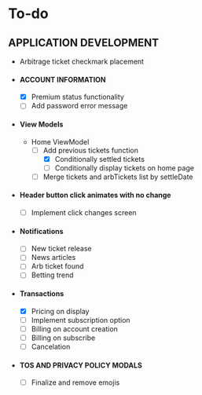 # To-do

## APPLICATION DEVELOPMENT
- Arbitrage ticket checkmark placement

- #### ACCOUNT INFORMATION 
    - [x] Premium status functionality
    - [ ] Add password error message

- #### View Models
    - Home ViewModel
        - [ ] Add previous tickets function
            - [x] Conditionally settled tickets
            - [ ] Conditionally display tickets on home page
        - [ ] Merge tickets and arbTickets list by settleDate

- #### Header button click animates with no change
    - [ ] Implement click changes screen

- #### Notifications
    - [ ] New ticket release
    - [ ] News articles
    - [ ] Arb ticket found
    - [ ] Betting trend

- #### Transactions
    - [x] Pricing on display
    - [ ] Implement subscription option
    - [ ] Billing on account creation
    - [ ] Billing on subscribe
    - [ ] Cancelation

- #### TOS AND PRIVACY POLICY MODALS
    - [ ] Finalize and remove emojis


